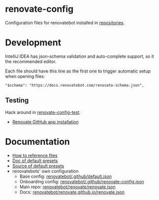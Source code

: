 # renovate-config
Configuration files for renovatebot installed in [repositories](https://github.com/TWiStErRob?tab=repositories).

# Development
IntelliJ IDEA has json-schema validation and auto-complete support, so it the recommended editor.

Each file should have this line as the first one to trigger automatic setup when opening files:
```
"$schema": "https://docs.renovatebot.com/renovate-schema.json",
```

## Testing
Hack around in [renovate-config-test](https://github.com/TWiStErRob/renovate-config-test).

 * [Renovate GitHub app installation](https://github.com/settings/installations/24636554)

# Documentation
 * [How to reference files](https://docs.renovatebot.com/config-presets/#github)
 * [Doc of default presets](https://docs.renovatebot.com/presets-config/)
 * [Source of default presets](https://github.com/renovatebot/renovate/blob/main/lib/config/presets/internal/)
 * renovatebots' own configuration
   * Base config: [renovatebot/.github/default.json](https://github.com/renovatebot/.github/blob/main/default.json)
   * Onboarding config: [renovatebot/.github/renovate-config.json](https://github.com/renovatebot/.github/blob/main/renovate-config.json)
   * Main repo: [renovatebot/renovate/renovate.json](https://github.com/renovatebot/renovate/blob/main/renovate.json)
   * Docs: [renovatebot/renovate.github.io/renovate.json](https://github.com/renovatebot/renovatebot.github.io/blob/main/renovate.json)

